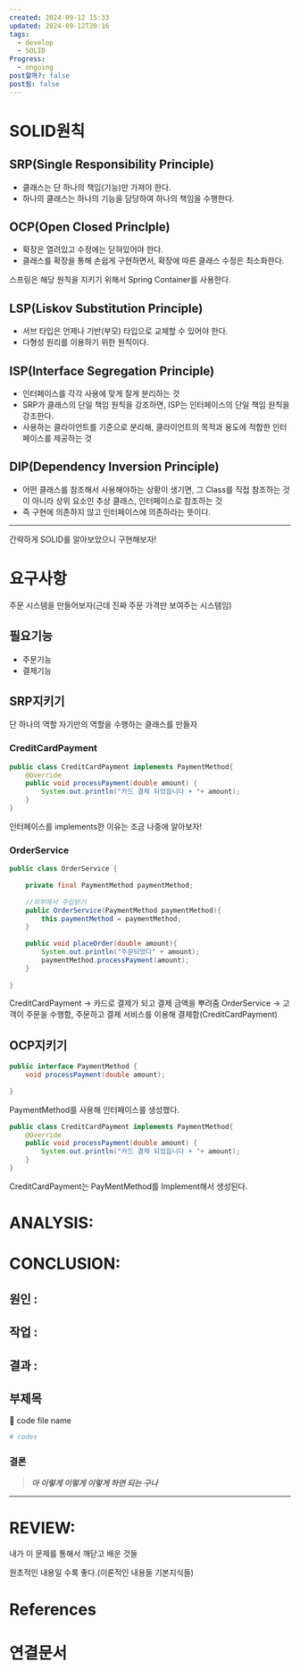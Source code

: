 ```yaml
---
created: 2024-09-12 15:33
updated: 2024-09-12T20:16
tags:
  - develop
  - SOLID
Progress:
  - ongoing
post할까?: false
post됨: false
---
```

# SOLID원칙
## SRP(Single Responsibility Principle)
- 클래스는 단 하나의 책임(기능)만 가져야 한다.
- 하나의 클래스는 하나의 기능을 담당하여 하나의 책임을 수행한다.


## OCP(Open Closed Princlple)
- 확장은 열려있고 수정에는 닫혀있어야 한다.
- 클래스를 확장을 통해 손쉽게 구현하면서, 확장에 따른 클래스 수정은 최소화한다.

스프링은 해당 원칙을 지키기 위해서 Spring Container를 사용한다.


## LSP(Liskov Substitution Principle)
- 서브 타입은 언제나 기반(부모) 타입으로 교체할 수 있어야 한다.
- 다형성 원리를 이용하기 위한 원칙이다.

## ISP(Interface Segregation Principle)
- 인터페이스를 각각 사용에 맞게 잘게 분리하는 것
- SRP가 클래스의 단일 책임 원칙을 강조하면, ISP는 인터페이스의 단일 책임 원칙을 강조한다.
- 사용하는 클라이언트를 기준으로 분리해, 클라이언트의 목적과 용도에 적합한 인터페이스를 제공하는 것

## DIP(Dependency Inversion Principle)
- 어떤 클래스를 참조해서 사용해야하는 상황이 생기면, 그 Class를 직접 참조하는 것이 아니라 상위 요소인 추상 클래스, 인터페이스로 참조하는 것
- 즉 구현에 의존하지 않고 인터페이스에 의존하라는 뜻이다.


---
간략하게 SOLID를 알아보았으니 구현해보자!

# 요구사항
주문 시스템을 만들어보자(근데 진짜 주문 가격만 보여주는 시스템임)
## 필요기능
- 주문기능
- 결제기능
## SRP지키기
단 하나의 역할 자기만의 역할을 수행하는 클래스를 만들자

### CreditCardPayment

``` java
public class CreditCardPayment implements PaymentMethod{  
    @Override  
    public void processPayment(double amount) {  
        System.out.println("카드 결제 되었읍니다 + "+ amount);  
    }  
}
```
인터페이스를 implements한 이유는 조금 나중에 알아보자!


### OrderService
``` java
public class OrderService {  
  
    private final PaymentMethod paymentMethod;  
  
    //외부에서 주입받기  
    public OrderService(PaymentMethod paymentMethod){  
        this.paymentMethod = paymentMethod;  
    }  
  
    public void placeOrder(double amount){  
        System.out.println("주문되었다" + amount);  
        paymentMethod.processPayment(amount);  
    }  
  
}

```


CreditCardPayment -> 카드로 결제가 되고 결제 금액을 뿌려줌
OrderService -> 고객이 주문을 수행함, 주문하고 결제 서비스를 이용해 결제함(CreditCardPayment)



## OCP지키기 
``` java
public interface PaymentMethod {  
    void processPayment(double amount);  
  
}
```

PaymentMethod를 사용해 인터페이스를 생성했다.

```java
public class CreditCardPayment implements PaymentMethod{  
    @Override  
    public void processPayment(double amount) {  
        System.out.println("카드 결제 되었읍니다 + "+ amount);  
    }  
}
```
CreditCardPayment는 PayMentMethod를 Implement해서 생성된다. 



# ANALYSIS:

# CONCLUSION:

## 원인 :

## 작업 :

## 결과 :

## 부제목

<aside> 🔽 code file name

</aside>

```bash
# codes
```

### 결론

> _**아 이렇게 이렇게 이렇게 하면 되는 구나**_



---
# REVIEW:

내가 이 문제를 통해서 깨닫고 배운 것들

원초적인 내용일 수록 좋다.(이론적인 내용들 기본지식들)

# References

# 연결문서
